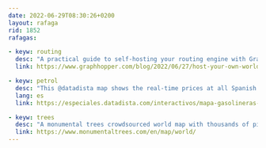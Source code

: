 ```yaml
---
date: 2022-06-29T08:30:26+0200
layout: rafaga
rid: 1852
rafagas:

- keyw: routing
  desc: "A practical guide to self-hosting your routing engine with GraphHopper and OSM data"
  link: https://www.graphhopper.com/blog/2022/06/27/host-your-own-worldwide-route-calculator-with-graphhopper/

- keyw: petrol
  desc: "This @datadista map shows the real-time prices at all Spanish gas stations"
  lang: es
  link: https://especiales.datadista.com/interactivos/mapa-gasolineras-baratas-espana/#close

- keyw: trees
  desc: "A monumental trees crowdsourced world map with thousands of pictures, measurements, and location details of, many times, unknown trees from all species"
  link: https://www.monumentaltrees.com/en/map/world/
---
```

